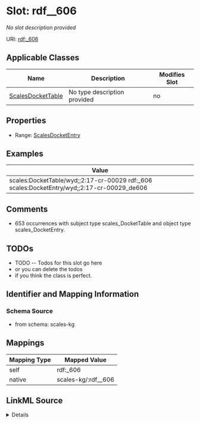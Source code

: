 

# Slot: rdf__606


_No slot description provided_





URI: [rdf:_606](http://www.w3.org/1999/02/22-rdf-syntax-ns#_606)



<!-- no inheritance hierarchy -->





## Applicable Classes

| Name | Description | Modifies Slot |
| --- | --- | --- |
| [ScalesDocketTable](../classes/ScalesDocketTable.md) | No type description provided |  no  |







## Properties

* Range: [ScalesDocketEntry](../classes/ScalesDocketEntry.md)






## Examples

| Value |
| --- |
| scales:DocketTable/wyd;;2:17-cr-00029 rdf:_606 scales:DocketEntry/wyd;;2:17-cr-00029_de606 |

## Comments

* 653 occurrences with subject type scales_DocketTable and object type scales_DocketEntry.

## TODOs

* TODO -- Todos for this slot go here
* or you can delete the todos
* if you think the class is perfect.

## Identifier and Mapping Information







### Schema Source


* from schema: scales-kg




## Mappings

| Mapping Type | Mapped Value |
| ---  | ---  |
| self | rdf:_606 |
| native | scales-kg/:rdf__606 |




## LinkML Source

<details>
```yaml
name: rdf__606
description: No slot description provided
todos:
- TODO -- Todos for this slot go here
- or you can delete the todos
- if you think the class is perfect.
comments:
- 653 occurrences with subject type scales_DocketTable and object type scales_DocketEntry.
examples:
- value: scales:DocketTable/wyd;;2:17-cr-00029 rdf:_606 scales:DocketEntry/wyd;;2:17-cr-00029_de606
from_schema: scales-kg
rank: 1000
slot_uri: rdf:_606
alias: rdf__606
domain_of:
- scales_DocketTable
range: scales_DocketEntry

```
</details>
